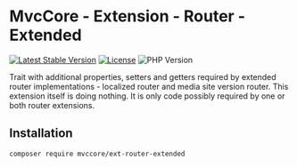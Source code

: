 # MvcCore - Extension - Router - Extended

[![Latest Stable Version](https://img.shields.io/badge/Stable-v5.0.2-brightgreen.svg?style=plastic)](https://github.com/mvccore/ext-router-extended/releases)
[![License](https://img.shields.io/badge/License-BSD%203-brightgreen.svg?style=plastic)](https://mvccore.github.io/docs/mvccore/5.0.0/LICENSE.md)
![PHP Version](https://img.shields.io/badge/PHP->=5.4-brightgreen.svg?style=plastic)

Trait with additional properties, setters and getters required by extended router implementations - localized router and media site version router.
This extension itself is doing nothing. It is only code possibly required by one or both router extensions.

## Installation
```shell
composer require mvccore/ext-router-extended
```